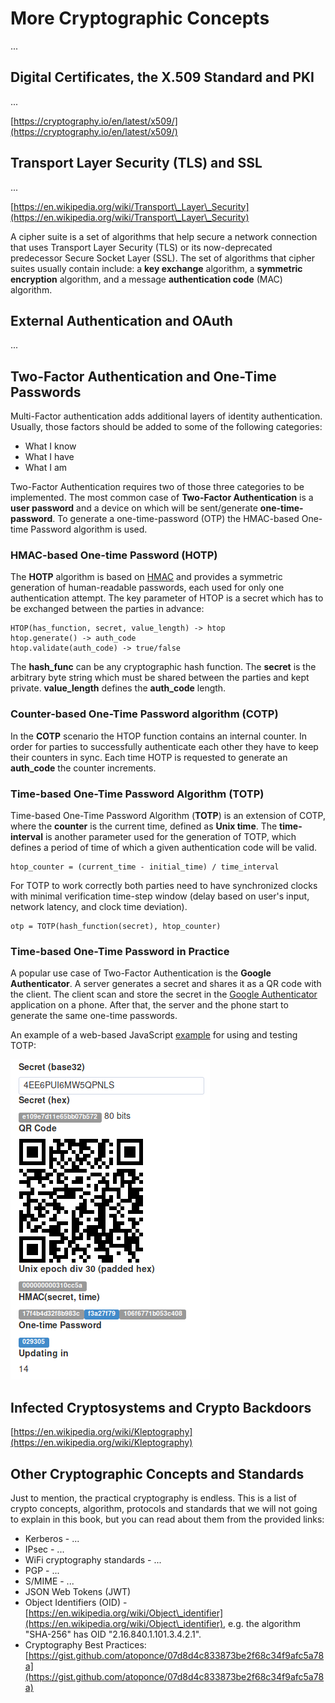 # More Cryptographic Concepts

...

## Digital Certificates, the X.509 Standard and PKI

...

[https://cryptography.io/en/latest/x509/](https://cryptography.io/en/latest/x509/)

## Transport Layer Security (TLS) and SSL

...

[https://en.wikipedia.org/wiki/Transport\_Layer\_Security](https://en.wikipedia.org/wiki/Transport\_Layer\_Security)

A cipher suite is a set of algorithms that help secure a network connection that uses Transport Layer Security (TLS) or its now-deprecated predecessor Secure Socket Layer (SSL). The set of algorithms that cipher suites usually contain include: a **key exchange** algorithm, a **symmetric encryption** algorithm, and a message **authentication code** (MAC) algorithm.

## External Authentication and OAuth

...

## Two-Factor Authentication and One-Time Passwords

Multi-Factor authentication adds additional layers of identity authentication. Usually, those factors should be added to some of the following categories:

* What I know
* What I have
* What I am

Two-Factor Authentication requires two of those three categories to be implemented. The most common case of **Two-Factor Authentication** is a **user password** and a device on which will be sent/generate **one-time-password**. To generate a one-time-password (OTP) the HMAC-based One-time Password algorithm is used.

### HMAC-based One-time Password (HOTP)

The **HOTP** algorithm is based on [HMAC](https://en.wikipedia.org/wiki/HMAC) and provides a symmetric generation of human-readable passwords, each used for only one authentication attempt. The key parameter of HTOP is a secret which has to be exchanged between the parties in advance:

```
HTOP(has_function, secret, value_length) -> htop
htop.generate() -> auth_code
htop.validate(auth_code) -> true/false
```

The **hash\_func** can be any cryptographic hash function. The **secret** is the arbitrary byte string which must be shared between the parties and kept private. **value\_length** defines the **auth\_code** length.

### Counter-based One-Time Password algorithm (COTP)

In the **COTP** scenario the HTOP function contains an internal counter. In order for parties to successfully authenticate each other they have to keep their counters in sync. Each time HOTP is requested to generate an **auth\_code** the counter increments.

### Time-based One-Time Password Algorithm (TOTP)

Time-based One-Time Password Algorithm (**TOTP**) is an extension of COTP, where the **counter** is the current time, defined as **Unix time**. The **time-interval** is another parameter used for the generation of TOTP, which defines a period of time of which a given authentication code will be valid.

```
htop_counter = (current_time - initial_time) / time_interval
```

For TOTP to work correctly both parties need to have synchronized clocks with minimal verification time-step window (delay based on user's input, network latency, and clock time deviation).

```
otp = TOTP(hash_function(secret), htop_counter)
```

### Time-based One-Time Password in Practice

A popular use case of Two-Factor Authentication is the **Google Authenticator**. A server generates a secret and shares it as a QR code with the client. The client scan and store the secret in the [Google Authenticator](https://play.google.com/store/apps/details?id=com.google.android.apps.authenticator2) application on a phone. After that, the server and the phone start to generate the same one-time passwords.

An example of a web-based JavaScript [example](http://blog.tinisles.com/2011/10/google-authenticator-one-time-password-algorithm-in-javascript/) for using and testing TOTP:

![Time-based One-time Password example](../assets/more-cryptographic-concepts-otp-secret-qr-code.png)

## Infected Cryptosystems and Crypto Backdoors

[https://en.wikipedia.org/wiki/Kleptography](https://en.wikipedia.org/wiki/Kleptography)

## Other Cryptographic Concepts and Standards

Just to mention, the practical cryptography is endless. This is a list of crypto concepts, algorithm, protocols and standards that we will not going to explain in this book, but you can read about them from the provided links:

* Kerberos - ...
* IPsec - ...
* WiFi cryptography standards - ...
* PGP - ...
* S/MIME - ...
* JSON Web Tokens (JWT)
* Object Identifiers (OID) - [https://en.wikipedia.org/wiki/Object\_identifier](https://en.wikipedia.org/wiki/Object\_identifier), e.g. the algorithm "SHA-256" has OID "2.16.840.1.101.3.4.2.1".
* Cryptography Best Practices: [https://gist.github.com/atoponce/07d8d4c833873be2f68c34f9afc5a78a](https://gist.github.com/atoponce/07d8d4c833873be2f68c34f9afc5a78a)
